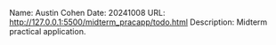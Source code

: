 Name:
    Austin Cohen
Date:
    20241008
URL:
    http://127.0.0.1:5500/midterm_pracapp/todo.html
Description:
    Midterm practical application.